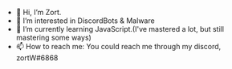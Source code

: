 - 👋 Hi, I’m Zort.
- 👀 I’m interested in DiscordBots & Malware
- 🌱 I’m currently learning  JavaScript.(I've mastered a lot, but still mastering some ways)
- 📫 How to reach me: You could reach me through my discord, zortW#6868

